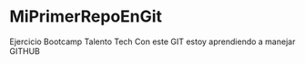 # MiPrimerRepoEnGit
Ejercicio Bootcamp Talento Tech
Con este GIT estoy aprendiendo a manejar GITHUB
